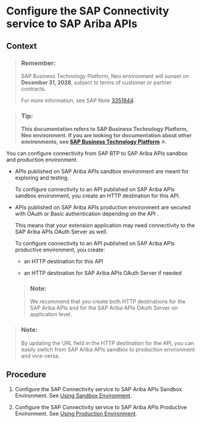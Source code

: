 <!-- loio139d777900c94d36b0a93f76cd3947b1 -->

# Configure the SAP Connectivity service to SAP Ariba APIs



## Context

> ### Remember:  
> SAP Business Technology Platform, Neo environment will sunset on **December 31, 2028**, subject to terms of customer or partner contracts.
> 
> For more information, see SAP Note [3351844](https://me.sap.com/notes/3351844).

> ### Tip:  
> **This documentation refers to SAP Business Technology Platform, Neo environment. If you are looking for documentation about other environments, see [SAP Business Technology Platform](https://help.sap.com/viewer/65de2977205c403bbc107264b8eccf4b/Cloud/en-US/6a2c1ab5a31b4ed9a2ce17a5329e1dd8.html "SAP Business Technology Platform (SAP BTP) is an integrated offering comprised of four technology portfolios: database and data management, application development and integration, analytics, and intelligent technologies. The platform offers users the ability to turn data into business value, compose end-to-end business processes, and build and extend SAP applications quickly.") :arrow_upper_right:.**

You can configure connectivity from SAP BTP to SAP Ariba APIs sandbox and production environment.

-   APIs published on SAP Ariba APIs sandbox environment are meant for exploring and testing.

    To configure connectivity to an API published on SAP Ariba APIs sandbox environment, you create an HTTP destination for this API.

-   APIs published on SAP Ariba APIs production environment are secured with OAuth or Basic authentication depending on the API .

    This means that your extension application may need connectivity to the SAP Ariba APIs OAuth Server as well.

    To configure connectivity to an API published on SAP Ariba APIs productive environment, you create:

    -   an HTTP destination for this API


    -   an HTTP destination for SAP Ariba APIs OAuth Server if needed


    > ### Note:  
    > We recommend that you create both HTTP destinations for the SAP Ariba APIs and for the SAP Ariba APIs OAuth Server on application level.


> ### Note:  
> By updating the URL field in the HTTP destination for the API, you can easily switch from SAP Ariba APIs sandbox to production environment and vice-versa.



## Procedure

1.  Configure the SAP Connectivity service to SAP Ariba APIs Sandbox Environment. See [Using Sandbox Environment](using-sandbox-environment-81ddfa5.md).

2.  Configure the SAP Connectivity service to SAP Ariba APIs Productive Environment. See [Using Production Environment](using-production-environment-039cce8.md).



